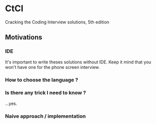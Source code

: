 # CtCI
Cracking the Coding Interview solutions, 5th edition

## Motivations


### IDE
It's important to write theses solutions without IDE. Keep it mind that you won't have one for the phone screen interview.

### How to choose the language ?

### Is there any trick I need to know ?
...yes. 

### Naive approach / implementation
